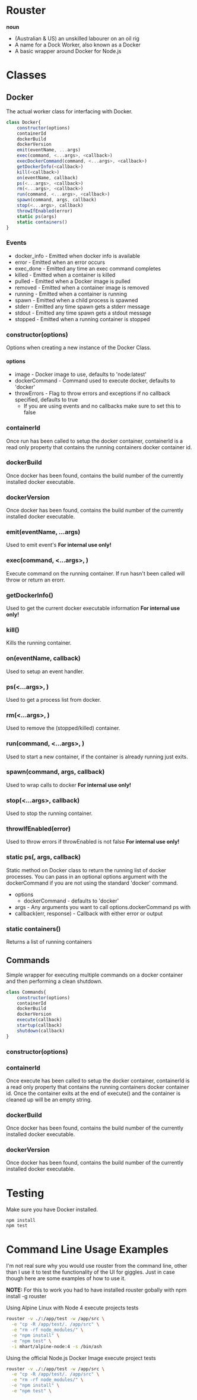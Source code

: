 Rouster
===

**noun**
  * (Australian & US) an unskilled labourer on an oil rig
  * A name for a Dock Worker, also known as a Docker
  * A basic wrapper around Docker for Node.js

Classes
===

Docker
---

The actual worker class for interfacing with Docker.

```js
class Docker{
    constructor(options)
    containerId
    dockerBuild
    dockerVersion
    emit(eventName, ...args)
    exec(command, <...args>, <callback>)
    execDockerCommand(command, <...args>, <callback>)
    getDockerInfo(<callback>)
    kill(<callback>)
    on(eventName, callback)
    ps(<...args>, <callback>)
    rm(<...args>, <callback>)
    run(command, <...args>, <callback>)
    spawn(command, args, callback)
    stop(<...args>, callback)
    throwIfEnabled(error)
    static ps(args)
    static containers()
}
```

### Events

* docker_info - Emitted when docker info is available
* error - Emitted when an error occurs
* exec_done - Emitted any time an exec command completes
* killed - Emitted when a container is killed
* pulled - Emitted when a Docker image is pulled
* removed - Emitted when a container image is removed
* running - Emitted when a container is running
* spawn - Emitted when a child process is spawned
* stderr - Emitted any time spawn gets a stderr message
* stdout - Emitted any time spawn gets a stdout message
* stopped - Emitted when a running container is stopped

### constructor(options)

Options when creating a new instance of the Docker Class.

#### options

* image - Docker image to use, defaults to 'node:latest'
* dockerCommand - Command used to execute docker, defaults to 'docker'
* throwErrors - Flag to throw errors and exceptions if no callback specified, defaults to true
  * If you are using events and no callbacks make sure to set this to false

### containerId

Once run has been called to setup the docker container, containerId is a read only property that contains the running containers docker container id.

### dockerBuild

Once docker has been found, contains the build number of the currently installed docker executable.

### dockerVersion

Once docker has been found, contains the build number of the currently installed docker executable.

### emit(eventName, ...args)

Used to emit event's **For internal use only!**

### exec(command, <...args>, <callback>)

Execute command on the running container.  If run hasn't been called will throw or return an erorr.

### getDockerInfo(<callback>)

Used to get the current docker executable information **For internal use only!**

### kill(<callback>)

Kills the running container.

### on(eventName, callback)

Used to setup an event handler.

### ps(<...args>, <callback>)

Used to get a process list from docker.

### rm(<...args>, <callback>)

Used to remove the (stopped/killed) container.

### run(command, <...args>, <callback>)

Used to start a new container, if the container is already running just exits.

### spawn(command, args, callback)

Used to wrap calls to docker **For internal use only!**

### stop(<...args>, callback)

Used to stop the running container.

### throwIfEnabled(error)

Used to throw errors if throwEnabled is not false **For internal use only!**

### static ps(<options>, args, callback)

Static method on Docker class to return the running list of docker processes.
You can pass in an optional options argument with the dockerCommand if you are
not using the standard 'docker' command.

* options
  * dockerCommand - defaults to 'docker'
* args - Any arguments you want to call options.dockerCommand ps with
* callback(err, response) - Callback with either error or output

### static containers()

Returns a list of running containers

Commands
---

Simple wrapper for executing multiple commands on a docker container and then performing a clean shutdown.

```js
class Commands{
    constructor(options)
    containerId
    dockerBuild
    dockerVersion
    execute(callback)
    startup(callback)
    shutdown(callback)
}
```

### constructor(options)

### containerId

Once execute has been called to setup the docker container, containerId is a read only property that contains the running containers docker container id.  Once the container exits at the end of execute() and the container is cleaned up will be an empty string.

### dockerBuild

Once docker has been found, contains the build number of the currently installed docker executable.

### dockerVersion

Once docker has been found, contains the build number of the currently installed docker executable.

Testing
===

Make sure you have Docker installed.

```
npm install
npm test
```

Command Line Usage Examples
===

I'm not real sure why you would use rouster from the command line, other than
I use it to test the functionality of the UI for giggles.  Just in case though
here are some examples of how to use it.

**NOTE:** For this to work you had to have installed rouster gobally with npm install -g rouster

Using Alpine Linux with Node 4 execute projects tests

```sh
rouster -v ./:/app/test -w /app/src \
  -e "cp -R /app/test/. /app/src" \
  -e "rm -rf node_modules/" \
  -e "npm install" \
  -e "npm test" \
  -i mhart/alpine-node:4 -s /bin/ash
```

Using the official Node.js Docker Image execute project tests

```sh
rouster -v ./:/app/test -w /app/src \
  -e "cp -R /app/test/. /app/src" \
  -e "rm -rf node_modules/" \
  -e "npm install" \
  -e "npm test" \
```
